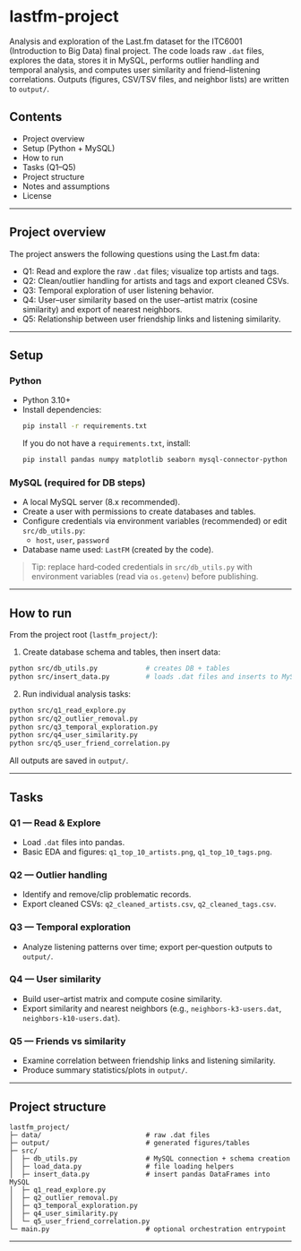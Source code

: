 # lastfm-project

Analysis and exploration of the Last.fm dataset for the ITC6001 (Introduction to Big Data) final project. The code loads raw `.dat` files, explores the data, stores it in MySQL, performs outlier handling and temporal analysis, and computes user similarity and friend–listening correlations. Outputs (figures, CSV/TSV files, and neighbor lists) are written to `output/`.

## Contents
- Project overview
- Setup (Python + MySQL)
- How to run
- Tasks (Q1–Q5)
- Project structure
- Notes and assumptions
- License

---

## Project overview
The project answers the following questions using the Last.fm data:
- Q1: Read and explore the raw `.dat` files; visualize top artists and tags.
- Q2: Clean/outlier handling for artists and tags and export cleaned CSVs.
- Q3: Temporal exploration of user listening behavior.
- Q4: User–user similarity based on the user–artist matrix (cosine similarity) and export of nearest neighbors.
- Q5: Relationship between user friendship links and listening similarity.

---

## Setup

### Python
- Python 3.10+
- Install dependencies:
  ```bash
  pip install -r requirements.txt
  ```
  If you do not have a `requirements.txt`, install:
  ```bash
  pip install pandas numpy matplotlib seaborn mysql-connector-python
  ```

### MySQL (required for DB steps)
- A local MySQL server (8.x recommended).
- Create a user with permissions to create databases and tables.
- Configure credentials via environment variables (recommended) or edit `src/db_utils.py`:
  - `host`, `user`, `password`
- Database name used: `LastFM` (created by the code).

> Tip: replace hard‑coded credentials in `src/db_utils.py` with environment variables (read via `os.getenv`) before publishing.

---

## How to run

From the project root (`lastfm_project/`):

1) Create database schema and tables, then insert data:
```bash
python src/db_utils.py            # creates DB + tables
python src/insert_data.py         # loads .dat files and inserts to MySQL
```

2) Run individual analysis tasks:
```bash
python src/q1_read_explore.py
python src/q2_outlier_removal.py
python src/q3_temporal_exploration.py
python src/q4_user_similarity.py
python src/q5_user_friend_correlation.py
```

All outputs are saved in `output/`.

---

## Tasks

### Q1 — Read & Explore
- Load `.dat` files into pandas.
- Basic EDA and figures: `q1_top_10_artists.png`, `q1_top_10_tags.png`.

### Q2 — Outlier handling
- Identify and remove/clip problematic records.
- Export cleaned CSVs: `q2_cleaned_artists.csv`, `q2_cleaned_tags.csv`.

### Q3 — Temporal exploration
- Analyze listening patterns over time; export per‑question outputs to `output/`.

### Q4 — User similarity
- Build user–artist matrix and compute cosine similarity.
- Export similarity and nearest neighbors (e.g., `neighbors-k3-users.dat`, `neighbors-k10-users.dat`).

### Q5 — Friends vs similarity
- Examine correlation between friendship links and listening similarity.
- Produce summary statistics/plots in `output/`.

---

## Project structure
```
lastfm_project/
├─ data/                          # raw .dat files
├─ output/                        # generated figures/tables
├─ src/
│  ├─ db_utils.py                 # MySQL connection + schema creation
│  ├─ load_data.py                # file loading helpers
│  ├─ insert_data.py              # insert pandas DataFrames into MySQL
│  ├─ q1_read_explore.py
│  ├─ q2_outlier_removal.py
│  ├─ q3_temporal_exploration.py
│  ├─ q4_user_similarity.py
│  └─ q5_user_friend_correlation.py
└─ main.py                        # optional orchestration entrypoint
```

---